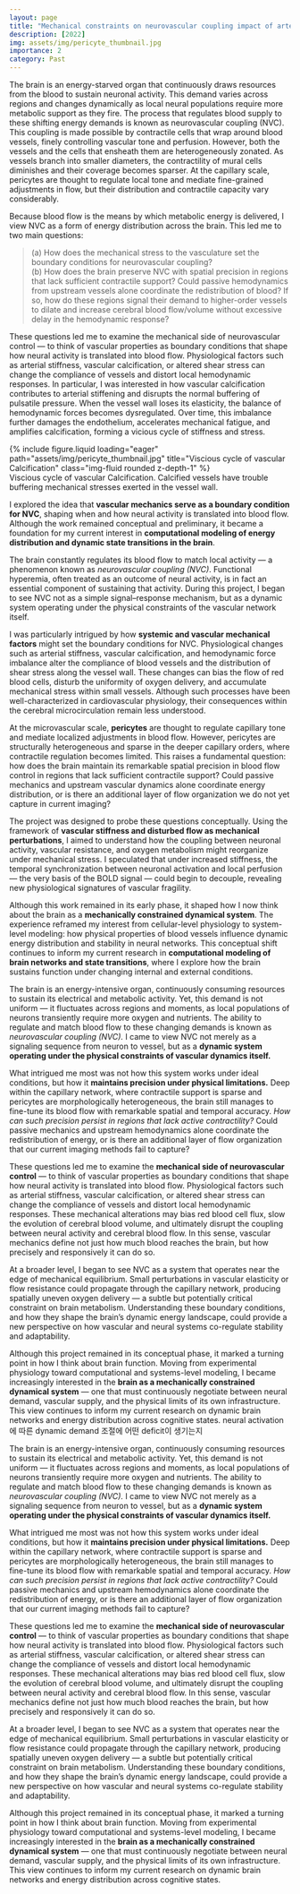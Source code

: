 ```yaml
---
layout: page
title: "Mechanical constraints on neurovascular coupling impact of arterial stiffness on functional hyperemia and microvascular flow regulation"
description: [2022]
img: assets/img/pericyte_thumbnail.jpg
importance: 2
category: Past
---
```


The brain is an energy-starved organ that continuously draws resources from the blood to sustain neuronal activity. This demand varies across regions and changes dynamically as local neural populations require more metabolic support as they fire. The process that regulates blood supply to these shifting energy demands is known as neurovascular coupling (NVC). This coupling is made possible by contractile cells that wrap around blood vessels, finely controlling vascular tone and perfusion. However, both the vessels and the cells that ensheath them are heterogeneously zonated. As vessels branch into smaller diameters, the contractility of mural cells diminishes and their coverage becomes sparser. At the capillary scale, pericytes are thought to regulate local tone and mediate fine-grained adjustments in flow, but their distribution and contractile capacity vary considerably.

Because blood flow is the means by which metabolic energy is delivered, I view NVC as a form of energy distribution across the brain. This led me to two main questions:
> (a) How does the mechanical stress to the vasculature set the boundary conditions for neurovascular coupling? <br> (b) How does the brain preserve NVC with spatial precision in regions that lack sufficient contractile support? Could passive hemodynamics from upstream vessels alone coordinate the redistribution of blood? If so, how do these regions signal their demand to higher-order vessels to dilate and increase cerebral blood flow/volume without excessive delay in the hemodynamic response?

These questions led me to examine the mechanical side of neurovascular control — to think of vascular properties as boundary conditions that shape how neural activity is translated into blood flow. Physiological factors such as arterial stiffness, vascular calcification, or altered shear stress can change the compliance of vessels and distort local hemodynamic responses. In particular, I was interested in how vascular calcification contributes to arterial stiffening and disrupts the normal buffering of pulsatile pressure. When the vessel wall loses its elasticity, the balance of hemodynamic forces becomes dysregulated. Over time, this imbalance further damages the endothelium, accelerates mechanical fatigue, and amplifies calcification, forming a vicious cycle of stiffness and stress.

<div class="row">
    <div class="col-sm mt-3 mt-md-0">
        {% include figure.liquid loading="eager" path="assets/img/pericyte_thumbnail.jpg" title="Viscious cycle of vascular Calcification" class="img-fluid rounded z-depth-1" %}
    </div>
</div>
<div class="caption">
    Viscious cycle of vascular Calcification. Calcified vessels have trouble buffering mechanical stresses exerted in the vessel wall.
</div>










I explored the idea that **vascular mechanics serve as a boundary condition for NVC**, shaping when and how neural activity is translated into blood flow.  
Although the work remained conceptual and preliminary, it became a foundation for my current interest in **computational modeling of energy distribution and dynamic state transitions in the brain**.



The brain constantly regulates its blood flow to match local activity — a phenomenon known as *neurovascular coupling (NVC)*. Functional hyperemia, often treated as an outcome of neural activity, is in fact an essential component of sustaining that activity. During this project, I began to see NVC not as a simple signal–response mechanism, but as a dynamic system operating under the physical constraints of the vascular network itself.

I was particularly intrigued by how **systemic and vascular mechanical factors** might set the boundary conditions for NVC. Physiological changes such as arterial stiffness, vascular calcification, and hemodynamic force imbalance alter the compliance of blood vessels and the distribution of shear stress along the vessel wall. These changes can bias the flow of red blood cells, disturb the uniformity of oxygen delivery, and accumulate mechanical stress within small vessels. Although such processes have been well-characterized in cardiovascular physiology, their consequences within the cerebral microcirculation remain less understood.

At the microvascular scale, **pericytes** are thought to regulate capillary tone and mediate localized adjustments in blood flow. However, pericytes are structurally heterogeneous and sparse in the deeper capillary orders, where contractile regulation becomes limited. This raises a fundamental question: how does the brain maintain its remarkable spatial precision in blood flow control in regions that lack sufficient contractile support? Could passive mechanics and upstream vascular dynamics alone coordinate energy distribution, or is there an additional layer of flow organization we do not yet capture in current imaging?

The project was designed to probe these questions conceptually. Using the framework of **vascular stiffness and disturbed flow as mechanical perturbations**, I aimed to understand how the coupling between neuronal activity, vascular resistance, and oxygen metabolism might reorganize under mechanical stress. I speculated that under increased stiffness, the temporal synchronization between neuronal activation and local perfusion — the very basis of the BOLD signal — could begin to decouple, revealing new physiological signatures of vascular fragility.

Although this work remained in its early phase, it shaped how I now think about the brain as a **mechanically constrained dynamical system**. The experience reframed my interest from cellular-level physiology to system-level modeling: how physical properties of blood vessels influence dynamic energy distribution and stability in neural networks. This conceptual shift continues to inform my current research in **computational modeling of brain networks and state transitions**, where I explore how the brain sustains function under changing internal and external conditions.

The brain is an energy-intensive organ, continuously consuming resources to sustain its electrical and metabolic activity. Yet, this demand is not uniform — it fluctuates across regions and moments, as local populations of neurons transiently require more oxygen and nutrients. The ability to regulate and match blood flow to these changing demands is known as *neurovascular coupling (NVC).* I came to view NVC not merely as a signaling sequence from neuron to vessel, but as a **dynamic system operating under the physical constraints of vascular dynamics itself.**

What intrigued me most was not how this system works under ideal conditions, but how it **maintains precision under physical limitations.** Deep within the capillary network, where contractile support is sparse and pericytes are morphologically heterogeneous, the brain still manages to fine-tune its blood flow with remarkable spatial and temporal accuracy. *How can such precision persist in regions that lack active contractility?* Could passive mechanics and upstream hemodynamics alone coordinate the redistribution of energy, or is there an additional layer of flow organization that our current imaging methods fail to capture?

These questions led me to examine the **mechanical side of neurovascular control** — to think of vascular properties as boundary conditions that shape how neural activity is translated into blood flow. Physiological factors such as arterial stiffness, vascular calcification, or altered shear stress can change the compliance of vessels and distort local hemodynamic responses. These mechanical alterations may bias red blood cell flux, slow the evolution of cerebral blood volume, and ultimately disrupt the coupling between neural activity and cerebral blood flow. In this sense, vascular mechanics define not just how much blood reaches the brain, but how precisely and responsively it can do so.

At a broader level, I began to see NVC as a system that operates near the edge of mechanical equilibrium. Small perturbations in vascular elasticity or flow resistance could propagate through the capillary network, producing spatially uneven oxygen delivery — a subtle but potentially critical constraint on brain metabolism. Understanding these boundary conditions, and how they shape the brain’s dynamic energy landscape, could provide a new perspective on how vascular and neural systems co-regulate stability and adaptability.

Although this project remained in its conceptual phase, it marked a turning point in how I think about brain function. Moving from experimental physiology toward computational and systems-level modeling, I became increasingly interested in the **brain as a mechanically constrained dynamical system** — one that must continuously negotiate between neural demand, vascular supply, and the physical limits of its own infrastructure. This view continues to inform my current research on dynamic brain networks and energy distribution across cognitive states.
neural activation에 따른 dynamic demand 조절에 어떤 deficit이 생기는지




The brain is an energy-intensive organ, continuously consuming resources to sustain its electrical and metabolic activity. Yet, this demand is not uniform — it fluctuates across regions and moments, as local populations of neurons transiently require more oxygen and nutrients. The ability to regulate and match blood flow to these changing demands is known as *neurovascular coupling (NVC).* I came to view NVC not merely as a signaling sequence from neuron to vessel, but as a **dynamic system operating under the physical constraints of vascular dynamics itself.**

What intrigued me most was not how this system works under ideal conditions, but how it **maintains precision under physical limitations.** Deep within the capillary network, where contractile support is sparse and pericytes are morphologically heterogeneous, the brain still manages to fine-tune its blood flow with remarkable spatial and temporal accuracy. *How can such precision persist in regions that lack active contractility?* Could passive mechanics and upstream hemodynamics alone coordinate the redistribution of energy, or is there an additional layer of flow organization that our current imaging methods fail to capture?

These questions led me to examine the **mechanical side of neurovascular control** — to think of vascular properties as boundary conditions that shape how neural activity is translated into blood flow. Physiological factors such as arterial stiffness, vascular calcification, or altered shear stress can change the compliance of vessels and distort local hemodynamic responses. These mechanical alterations may bias red blood cell flux, slow the evolution of cerebral blood volume, and ultimately disrupt the coupling between neural activity and cerebral blood flow. In this sense, vascular mechanics define not just how much blood reaches the brain, but how precisely and responsively it can do so.

At a broader level, I began to see NVC as a system that operates near the edge of mechanical equilibrium. Small perturbations in vascular elasticity or flow resistance could propagate through the capillary network, producing spatially uneven oxygen delivery — a subtle but potentially critical constraint on brain metabolism. Understanding these boundary conditions, and how they shape the brain’s dynamic energy landscape, could provide a new perspective on how vascular and neural systems co-regulate stability and adaptability.

Although this project remained in its conceptual phase, it marked a turning point in how I think about brain function. Moving from experimental physiology toward computational and systems-level modeling, I became increasingly interested in the **brain as a mechanically constrained dynamical system** — one that must continuously negotiate between neural demand, vascular supply, and the physical limits of its own infrastructure. This view continues to inform my current research on dynamic brain networks and energy distribution across cognitive states.
